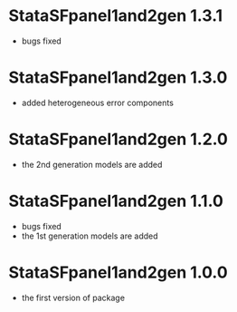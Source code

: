 # StataSFpanel1and2gen 1.3.1

* bugs fixed

# StataSFpanel1and2gen 1.3.0

* added heterogeneous error components

# StataSFpanel1and2gen 1.2.0

* the 2nd generation models are added

# StataSFpanel1and2gen 1.1.0

* bugs fixed
* the 1st generation models are added

# StataSFpanel1and2gen 1.0.0

* the first version of package
